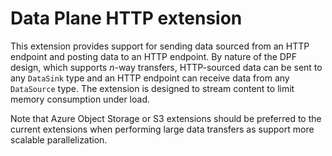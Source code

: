 # Data Plane HTTP extension

This extension provides support for sending data sourced from an HTTP endpoint and posting data to an HTTP endpoint. By
nature of the DPF design, which supports _n_-way transfers, HTTP-sourced data can be sent to any `DataSink` type and an
HTTP endpoint can receive data from any `DataSource` type. The extension is designed to stream content to limit memory
consumption under load.

Note that Azure Object Storage or S3 extensions should be preferred to the current extensions when performing large data
transfers as support more scalable parallelization.
